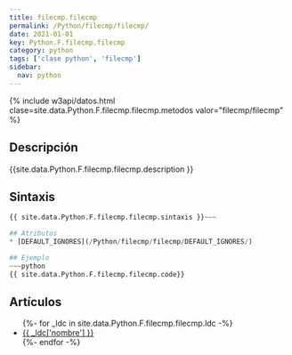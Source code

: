 ```yaml
---
title: filecmp.filecmp
permalink: /Python/filecmp/filecmp/
date: 2021-01-01
key: Python.F.filecmp.filecmp
category: python
tags: ['clase python', 'filecmp']
sidebar: 
  nav: python
---
```


{% include w3api/datos.html clase=site.data.Python.F.filecmp.filecmp.metodos valor="filecmp/filecmp" %}

## Descripción
{{site.data.Python.F.filecmp.filecmp.description }}

## Sintaxis
~~~python
{{ site.data.Python.F.filecmp.filecmp.sintaxis }}~~~

## Atributos
* [DEFAULT_IGNORES](/Python/filecmp/filecmp/DEFAULT_IGNORES/)

## Ejemplo
~~~python
{{ site.data.Python.F.filecmp.filecmp.code}}
~~~

## Artículos
<ul>
{%- for _ldc in site.data.Python.F.filecmp.filecmp.ldc -%}
   <li>
       <a href="{{_ldc['url'] }}">{{ _ldc['nombre'] }}</a>
   </li>
{%- endfor -%}
</ul>
